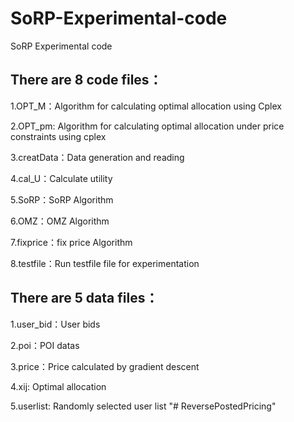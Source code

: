 # SoRP-Experimental-code
SoRP Experimental code
## There are 8 code files：
1.OPT_M：Algorithm for calculating optimal allocation using Cplex

2.OPT_pm: Algorithm for calculating optimal allocation under price constraints using cplex

3.creatData：Data generation and reading

4.cal_U：Calculate utility

5.SoRP：SoRP Algorithm

6.OMZ：OMZ Algorithm

7.fixprice：fix price Algorithm

8.testfile：Run testfile file for experimentation 

## There are 5 data files：
1.user_bid：User bids

2.poi：POI datas

3.price：Price calculated by gradient descent

4.xij: Optimal allocation

5.userlist: Randomly selected user list
"# ReversePostedPricing" 
